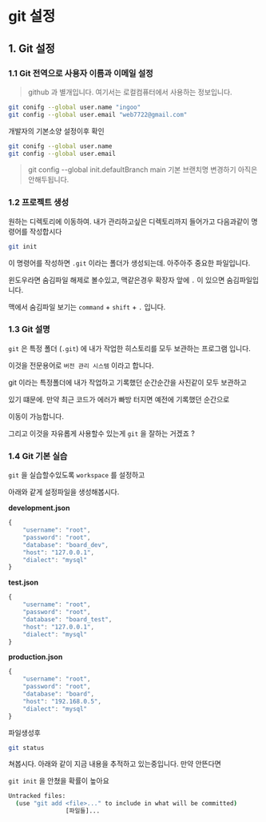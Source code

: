 # git 설정

## 1. Git 설정

### 1.1 Git 전역으로 사용자 이름과 이메일 설정

> github 과 별개입니다. 여기서는 로컬컴퓨터에서 사용하는 정보입니다.

```sh
git conifg --global user.name "ingoo"
git config --global user.email "web7722@gmail.com"
```

개발자의 기본소양 설정이후 확인



```sh
git conifg --global user.name
git config --global user.email
```

> git config --global init.defaultBranch main
> 기본 브랜치명 변경하기 아직은 안해두됩니다.



### 1.2 프로젝트 생성

원하는 디렉토리에 이동하여. 내가 관리하고싶은 디렉토리까지
들어가고 다음과같이 명령어를 작성합시다



```sh
git init
```



이 명령어를 작성하면 `.git` 이라는 폴더가 생성되는데.
아주아주 중요한 파일입니다.

윈도우라면 숨김파일 해제로 볼수있고,
맥같은경우 확장자 앞에 `.` 이 있으면 숨김파일입니다.

맥에서 숨김파일 보기는 `command` + `shift` + `.` 입니다.



### 1.3 Git 설명

`git` 은 특정 폴더 (`.git`) 에 내가 작업한 히스토리를 모두 보관하는 프로그램 입니다.

이것을 전문용어로 `버전 관리 시스템` 이라고 합니다.

git 이라는 특정폴더에 내가 작업하고 기록했던 순간순간을 사진같이 모두 보관하고

있기 떄문에. 만약 최근 코드가 에러가 빠방 터지면 예전에 기록했던 순간으로

이동이 가능합니다.

그리고 이것을 자유롭게 사용할수 있는게 `git` 을 잘하는 거겠죠 ?



### 1.4 Git 기본 실습



`git` 을 실습할수있도록 `workspace` 를 설정하고

아래와 같게 설정파일을 생성해봅시다.



**development.json**

```js
{
    "username": "root",
    "password": "root",
    "database": "board_dev",
    "host": "127.0.0.1",
    "dialect": "mysql"
}
```



**test.json**

```js
{
    "username": "root",
    "password": "root",
    "database": "board_test",
    "host": "127.0.0.1",
    "dialect": "mysql"
}
```



**production.json**

```js
{
    "username": "root",
    "password": "root",
    "database": "board",
    "host": "192.168.0.5",
    "dialect": "mysql"
}
```



파일생성후



```sh
git status
```



쳐봅시다. 아래와 같이 지금 내용을 추적하고 있는중입니다. 만약 안뜬다면

`git init` 을 안쳤을 확률이 높아요 



```sh
Untracked files:
  (use "git add <file>..." to include in what will be committed)
  				[파일들]...
```
